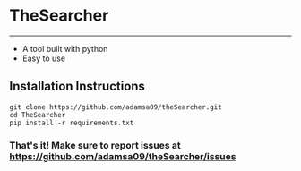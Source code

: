 # TheSearcher

---

- A tool built with python
- Easy to use

## Installation Instructions

`git clone https://github.com/adamsa09/theSearcher.git`\
`cd TheSearcher`\
`pip install -r requirements.txt`

### That's it! Make sure to report issues at https://github.com/adamsa09/theSearcher/issues
